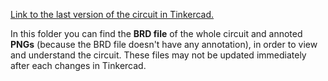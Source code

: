 [Link to the last version of the circuit in Tinkercad.](https://www.tinkercad.com/things/btyXOP10x8g-jean-michel-volet-roulant/editel)

In this folder you can find the **BRD file** of the whole circuit and annoted **PNGs** (because the BRD file doesn't have any annotation), in order to view and understand the circuit.
These files may not be updated immediately after each changes in Tinkercad.